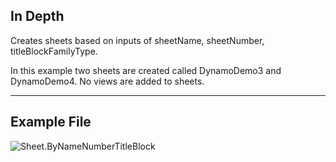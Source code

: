 ## In Depth
Creates sheets based on inputs of sheetName, sheetNumber, titleBlockFamilyType.

In this example two sheets are created called DynamoDemo3 and DynamoDemo4.  No views are added to sheets.

___
## Example File

![Sheet.ByNameNumberTitleBlock](./Revit.Elements.Views.Sheet.ByNameNumberTitleBlock_img.jpg)